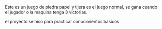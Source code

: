 Este es un juego de piedra papel y tijera 
es el juego normal, se gana cuando el jugador o la maquina tenga 3 victorias.

el proyecto se hiso para practicar conocimientos basicos 